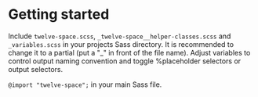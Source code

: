 # Getting started

Include `twelve-space.scss`, `_twelve-space__helper-classes.scss` and `_variables.scss` in your projects Sass directory. It is recommended to change it to a partial (put a "_" in front of the file name). Adjust variables to control output naming convention and toggle %placeholder selectors or output selectors.

`@import "twelve-space";` in your main Sass file.
